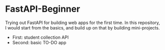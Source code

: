 # FastAPI-Beginner
Trying out FastAPI for building web apps for the first time. In this repository, I would start from the basics, and build up on that by building mini-projects.
- First: 
    student collection API
- Second: 
    basic TO-DO app
